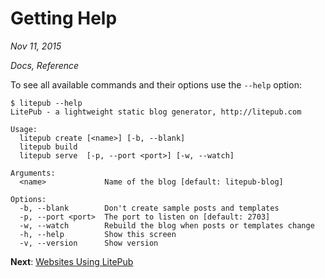 # Getting Help

*Nov 11, 2015*

*Docs, Reference*

To see all available commands and their options use the `--help` option:

```
$ litepub --help
LitePub - a lightweight static blog generator, http://litepub.com

Usage:
  litepub create [<name>] [-b, --blank]
  litepub build
  litepub serve  [-p, --port <port>] [-w, --watch]

Arguments:
  <name>             Name of the blog [default: litepub-blog]

Options:
  -b, --blank        Don't create sample posts and templates
  -p, --port <port>  The port to listen on [default: 2703]
  -w, --watch        Rebuild the blog when posts or templates change
  -h, --help         Show this screen
  -v, --version      Show version
```

**Next**: [Websites Using LitePub](/websites-using-litepub.html)
